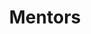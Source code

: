 ---
title: "Mentors"
meta_title: "Mentors - ENGREENVN"
description: "Connect with experienced mentors and take your project to the next level. Get guidance, support, and valuable insights on our mentor project website."
image: "/assets/american.jpg"
mentors:
    - image: "/assets/teams/nhon-dang.jpg"
      info: "<b>Dr. Nhon DANG</b>, Dean of the School of Languages, Tan Tao University,earned his Ph.D. in Linguistics from the University of Social Sciences and Humanities, Vietnam National University in HCMC. He is an experienced lecturer of English with ongoing research-driven professional development. Dr. Nhon previously received a Fulbright scholarship to pursue a Master’s degree in TESOL at Minnesota State University. While completing his Master’s, he was one of several Fulbright students in Southeast Asia to be awarded a grant for educational purposes. In 2023, he led a team that won the US Department of State-sponsored AEIF with their innovative TESOL Unconference project. Dr. Nhon is also a Committee member of HCMC TESOL."
---